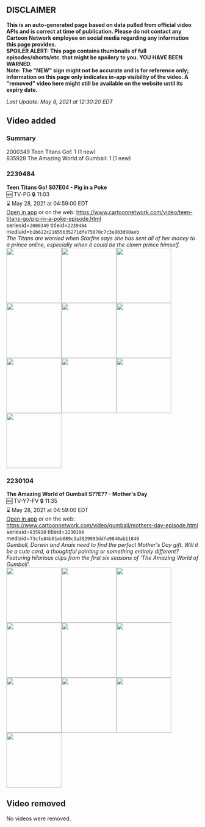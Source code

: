 ## DISCLAIMER
**This is an auto-generated page based on data pulled from official video APIs and is correct at time of publication. Please do not contact any Cartoon Network employee on social media regarding any information this page provides.**  
**SPOILER ALERT: This page contains thumbnails of full episodes/shorts/etc. that might be spoilery to you. YOU HAVE BEEN WARNED.**  
**Note: The "NEW" sign might not be accurate and is for reference only; information on this page only indicates in-app visibility of the video. A "removed" video here might still be available on the website until its expiry date.**  

_Last Update: May 8, 2021 at 12:30:20 EDT_
## Video added
### Summary
2000349 Teen Titans Go!: 1 (1 new)  
835928 The Amazing World of Gumball: 1 (1 new)  
### 2239484
**Teen Titans Go! S07E04 - Pig in a Poke**  
🆕 TV-PG 🔒 11:03  
⌛ May 28, 2021 at 04:59:00 EDT  
[Open in app](https://cnvideo.sercomkc.org/redirector.html?type=cnapp&seriesid=2000349&titleid=2239484&mediaid=b1b612c21655635271dfe75070c7c3e803d90aeb) or on the web: https://www.cartoonnetwork.com/video/teen-titans-go/pig-in-a-poke-episode.html  
seriesid=`2000349` titleid=`2239484` mediaid=`b1b612c21655635271dfe75070c7c3e803d90aeb`  
_The Titans are worried when Starfire says she has sent all of her money to a prince online, especially when it could be the clown prince himself._  
<a href="https://s3.amazonaws.com/cartoonorchestrator/2239484_001_1280x720.jpg"><img src="https://s3.amazonaws.com/cartoonorchestrator/2239484_001_640x360.jpg" height="144px" /></a><a href="https://s3.amazonaws.com/cartoonorchestrator/2239484_002_1280x720.jpg"><img src="https://s3.amazonaws.com/cartoonorchestrator/2239484_002_640x360.jpg" height="144px" /></a><a href="https://s3.amazonaws.com/cartoonorchestrator/2239484_003_1280x720.jpg"><img src="https://s3.amazonaws.com/cartoonorchestrator/2239484_003_640x360.jpg" height="144px" /></a><a href="https://s3.amazonaws.com/cartoonorchestrator/2239484_004_1280x720.jpg"><img src="https://s3.amazonaws.com/cartoonorchestrator/2239484_004_640x360.jpg" height="144px" /></a><a href="https://s3.amazonaws.com/cartoonorchestrator/2239484_005_1280x720.jpg"><img src="https://s3.amazonaws.com/cartoonorchestrator/2239484_005_640x360.jpg" height="144px" /></a><a href="https://s3.amazonaws.com/cartoonorchestrator/2239484_006_1280x720.jpg"><img src="https://s3.amazonaws.com/cartoonorchestrator/2239484_006_640x360.jpg" height="144px" /></a><a href="https://s3.amazonaws.com/cartoonorchestrator/2239484_007_1280x720.jpg"><img src="https://s3.amazonaws.com/cartoonorchestrator/2239484_007_640x360.jpg" height="144px" /></a><a href="https://s3.amazonaws.com/cartoonorchestrator/2239484_008_1280x720.jpg"><img src="https://s3.amazonaws.com/cartoonorchestrator/2239484_008_640x360.jpg" height="144px" /></a><a href="https://s3.amazonaws.com/cartoonorchestrator/2239484_009_1280x720.jpg"><img src="https://s3.amazonaws.com/cartoonorchestrator/2239484_009_640x360.jpg" height="144px" /></a><a href="https://s3.amazonaws.com/cartoonorchestrator/2239484_010_1280x720.jpg"><img src="https://s3.amazonaws.com/cartoonorchestrator/2239484_010_640x360.jpg" height="144px" /></a>
### 2230104
**The Amazing World of Gumball S??E?? - Mother's Day**  
🆕 TV-Y7-FV 🔒 11:35  
⌛ May 28, 2021 at 04:59:00 EDT  
[Open in app](https://cnvideo.sercomkc.org/redirector.html?type=cnapp&seriesid=835928&titleid=2230104&mediaid=73cfe84b01eb089c3a3929993ddfe9840ab11848) or on the web: https://www.cartoonnetwork.com/video/gumball/mothers-day-episode.html  
seriesid=`835928` titleid=`2230104` mediaid=`73cfe84b01eb089c3a3929993ddfe9840ab11848`  
_Gumball, Darwin and Anais need to find the perfect Mother's Day gift. Will it be a cute card, a thoughtful painting or something entirely different? Featuring hilarious clips from the first six seasons of 'The Amazing World of Gumball'._  
<a href="https://s3.amazonaws.com/cartoonorchestrator/2230104_001_1280x720.jpg"><img src="https://s3.amazonaws.com/cartoonorchestrator/2230104_001_640x360.jpg" height="144px" /></a><a href="https://s3.amazonaws.com/cartoonorchestrator/2230104_002_1280x720.jpg"><img src="https://s3.amazonaws.com/cartoonorchestrator/2230104_002_640x360.jpg" height="144px" /></a><a href="https://s3.amazonaws.com/cartoonorchestrator/2230104_003_1280x720.jpg"><img src="https://s3.amazonaws.com/cartoonorchestrator/2230104_003_640x360.jpg" height="144px" /></a><a href="https://s3.amazonaws.com/cartoonorchestrator/2230104_004_1280x720.jpg"><img src="https://s3.amazonaws.com/cartoonorchestrator/2230104_004_640x360.jpg" height="144px" /></a><a href="https://s3.amazonaws.com/cartoonorchestrator/2230104_005_1280x720.jpg"><img src="https://s3.amazonaws.com/cartoonorchestrator/2230104_005_640x360.jpg" height="144px" /></a><a href="https://s3.amazonaws.com/cartoonorchestrator/2230104_006_1280x720.jpg"><img src="https://s3.amazonaws.com/cartoonorchestrator/2230104_006_640x360.jpg" height="144px" /></a><a href="https://s3.amazonaws.com/cartoonorchestrator/2230104_007_1280x720.jpg"><img src="https://s3.amazonaws.com/cartoonorchestrator/2230104_007_640x360.jpg" height="144px" /></a><a href="https://s3.amazonaws.com/cartoonorchestrator/2230104_008_1280x720.jpg"><img src="https://s3.amazonaws.com/cartoonorchestrator/2230104_008_640x360.jpg" height="144px" /></a><a href="https://s3.amazonaws.com/cartoonorchestrator/2230104_009_1280x720.jpg"><img src="https://s3.amazonaws.com/cartoonorchestrator/2230104_009_640x360.jpg" height="144px" /></a><a href="https://s3.amazonaws.com/cartoonorchestrator/2230104_010_1280x720.jpg"><img src="https://s3.amazonaws.com/cartoonorchestrator/2230104_010_640x360.jpg" height="144px" /></a>
## Video removed
No videos were removed.  
